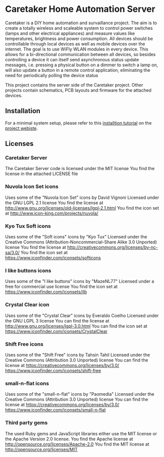 Caretaker Home Automation  Server
=================================

Caretaker is a DIY home automation and survaillance project. The aim is to create a totally wireless and scaleable
system to control power switches (lamps and other electrical appliances) and measure values like temperatures,
brightness and power consumption. All devices should be controllable through local devices as well as mobile
devices over the internet. The goal is to use WiFly WLAN modules in every device. This allows for a bi-directional 
communication between all devices, so besides controlling a device it can itself send asynchronous status update 
messages, i.e. pressing a physical button on a dimmer to switch a lamp on, will also update a button in a remote 
control application, eliminating the need for periodically polling the device status

This project contains the server side of the Caretaker project. Other projects contain schematics, PCB layouts and
firmware for the attached devices.

Installation
------------

For a minimal system setup, please refer to this
[installtion tutorial](http://www.grappendorf.net/projects/caretaker/minimal-caretaker-setup-guide) on the
[project webiste](http://www.grappendorf.net/projects/caretaker).

Licenses
--------

### Caretaker Server

The Caretaker Server code is licensed under the MIT license
You find the license in the attached LICENSE file

### Nuvola Icon Set icons

Uses some of the "Nuvola Icon Set" icons by David Vignoni
Licensed under the GNU LGPL 2.1 license
You find the license at http://www.gnu.org/licenses/old-licenses/lgpl-2.1.html
You find the icon set at http://www.icon-king.com/projects/nuvola/

### Kyo Tux Soft icons

Uses some of the "Soft icons" icons by "Kyo Tux" 
Licensed under the Creative Commons (Attribution-Noncommercial-Share Alike 3.0 Unported) license
You find the license at http://creativecommons.org/licenses/by-nc-sa/3.0/
You find the icon set at https://www.iconfinder.com/iconsets/softicons

### I like buttons icons

Uses some of the "I like buttons" icons by "MazeNL77"
Licensed under a free for commercial use license
You find the icon set at https://www.iconfinder.com/iconsets/ilb

### Crystal Clear icon

Uses some of the "Crystal Clear" icons by Everaldo Coelho
Licensed under the GNU LGPL 3 license
You can find the license at http://www.gnu.org/licenses/lgpl-3.0.html
You can find the icon set at https://www.iconfinder.com/iconsets/CrystalClear

### Shift Free icons

Uses some of the "Shift Free" icons by Tahsin Tahil
Licensed under the Creative Commons (Attribution 3.0 Unported) license
You can find the license at https://creativecommons.org/licenses/by/3.0/
https://www.iconfinder.com/iconsets/shift-free

### small-n-flat icons

Uses some of the "small-n-flat" icons by "Paomedia"
Licensed under the Creative Commons (Attribution 3.0 Unported) license
You can find the license at https://creativecommons.org/licenses/by/3.0/
https://www.iconfinder.com/iconsets/small-n-flat

### Third party gems

The used Ruby gems and JavaScript libraries either use the MIT license or the Apache Version 2.0 license.
You find the Apache license at http://opensource.org/licenses/Apache-2.0
You find the MIT license at http://opensource.org/licenses/MIT
